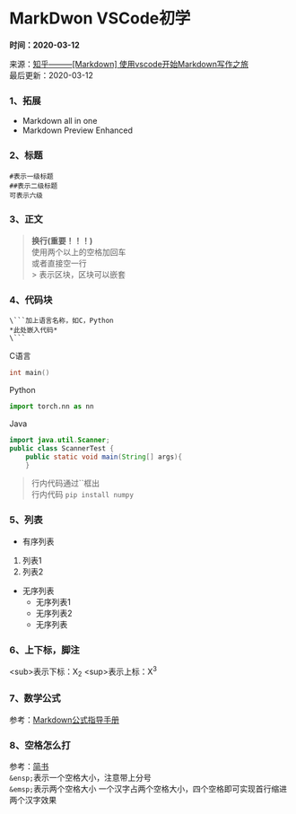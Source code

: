 # MarkDwon VSCode初学
__时间：2020-03-12__  

来源：[知乎———[Markdown] 使用vscode开始Markdown写作之旅](https://zhuanlan.zhihu.com/p/56943330)      
最后更新：2020-03-12
### 1、拓展
+ Markdown all in one
+ Markdown Preview Enhanced
### 2、标题
    #表示一级标题  
    ##表示二级标题   
    可表示六级   
### 3、正文
>    __换行(重要！！！)__  
    使用两个以上的空格加回车   
    或者直接空一行    
    \> 表示区块，区块可以嵌套   

### 4、代码块
    \```加上语言名称，如C，Python  
    *此处嵌入代码*  
    \```

C语言
```c
int main()
```
Python
```python
import torch.nn as nn
```
Java
```java
import java.util.Scanner;
public class ScannerTest {
    public static void main(String[] args){
    }
```
>行内代码通过\``框出       
>行内代码  ``pip install numpy``     
### 5、列表
+ 有序列表
1. 列表1
2. 列表2
+ 无序列表
  - 无序列表1
  - 无序列表2
  * 无序列表
### 6、上下标，脚注
\<sub>表示下标：X<sub>2</sub> 
\<sup>表示上标：X<sup>3</sup>
### 7、数学公式
参考：[Markdown公式指导手册](https://www.zybuluo.com/codeep/note/163962)
### 8、空格怎么打
参考：[简书](https://www.jianshu.com/p/31eade263e7a)    
``&ensp;``表示一个空格大小，注意带上分号    
``&emsp;``表示两个空格大小
一个汉字占两个空格大小，四个空格即可实现首行缩进两个汉字效果